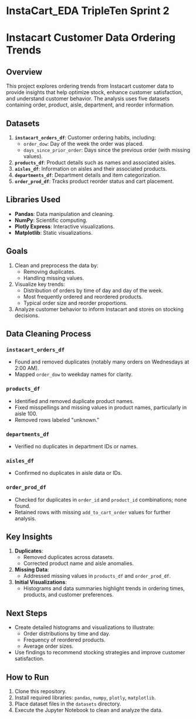 # InstaCart_EDA TripleTen Sprint 2
# Instacart Customer Data Ordering Trends

## Overview
This project explores ordering trends from Instacart customer data to provide insights that help optimize stock, enhance customer satisfaction, and understand customer behavior. The analysis uses five datasets containing order, product, aisle, department, and reorder information.

## Datasets
1. **`instacart_orders_df`**: Customer ordering habits, including:
   - `order_dow`: Day of the week the order was placed.
   - `days_since_prior_order`: Days since the previous order (with missing values).
2. **`products_df`**: Product details such as names and associated aisles.
3. **`aisles_df`**: Information on aisles and their associated products.
4. **`departments_df`**: Department details and item categorization.
5. **`order_prod_df`**: Tracks product reorder status and cart placement.

## Libraries Used
- **Pandas**: Data manipulation and cleaning.
- **NumPy**: Scientific computing.
- **Plotly Express**: Interactive visualizations.
- **Matplotlib**: Static visualizations.

## Goals
1. Clean and preprocess the data by:
   - Removing duplicates.
   - Handling missing values.
2. Visualize key trends:
   - Distribution of orders by time of day and day of the week.
   - Most frequently ordered and reordered products.
   - Typical order size and reorder proportions.
3. Analyze customer behavior to inform Instacart and stores on stocking decisions.

## Data Cleaning Process
### `instacart_orders_df`
- Found and removed duplicates (notably many orders on Wednesdays at 2:00 AM).
- Mapped `order_dow` to weekday names for clarity.

### `products_df`
- Identified and removed duplicate product names.
- Fixed misspellings and missing values in product names, particularly in aisle 100.
- Removed rows labeled "unknown."

### `departments_df`
- Verified no duplicates in department IDs or names.

### `aisles_df`
- Confirmed no duplicates in aisle data or IDs.

### `order_prod_df`
- Checked for duplicates in `order_id` and `product_id` combinations; none found.
- Retained rows with missing `add_to_cart_order` values for further analysis.

## Key Insights
1. **Duplicates**:
   - Removed duplicates across datasets.
   - Corrected product name and aisle anomalies.
2. **Missing Data**:
   - Addressed missing values in `products_df` and `order_prod_df`.
3. **Initial Visualizations**:
   - Histograms and data summaries highlight trends in ordering times, products, and customer preferences.

## Next Steps
- Create detailed histograms and visualizations to illustrate:
  - Order distributions by time and day.
  - Frequency of reordered products.
  - Average order sizes.
- Use findings to recommend stocking strategies and improve customer satisfaction.

## How to Run
1. Clone this repository.
2. Install required libraries: `pandas`, `numpy`, `plotly`, `matplotlib`.
3. Place dataset files in the `datasets` directory.
4. Execute the Jupyter Notebook to clean and analyze the data.

